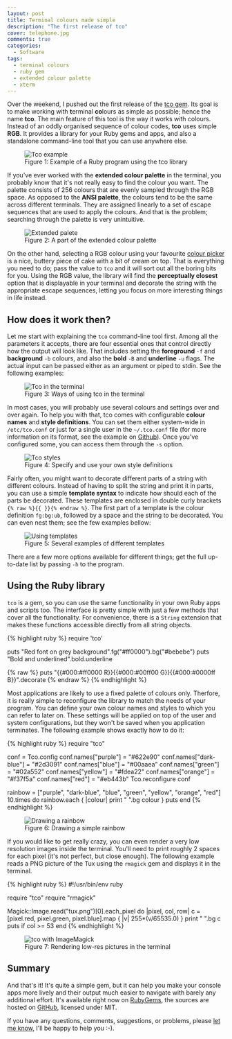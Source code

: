 ```yaml
---
layout: post
title: Terminal colours made simple
description: "The first release of tco"
cover: telephone.jpg
comments: true
categories:
  - Software
tags:
  - terminal colours
  - ruby gem
  - extended colour palette
  - xterm
---
```

Over the weekend, I pushed out the first release of the
[tco gem](http://rubygems.org/gems/tco). Its goal is to make
working with **t**erminal **co**lours as simple as possible; hence the name
**tco**. The main feature of this tool is the way it works with colours.
Instead of an oddly organised sequence of colour codes, **tco** uses simple
**RGB**. It provides a library for your Ruby gems and apps, and also a
standalone command-line tool that you can use anywhere else.

<figure class="align-center">
    <img src="/assets/images/posts/tco-example.png" alt="Tco example">
    <figcaption>
        Figure 1: Example of a Ruby program using the tco library
    </figcaption>
</figure>

If you've ever worked with the **extended colour palette** in the terminal, you
probably know that it's not really easy to find the colour you want. The
palette consists of 256 colours that are evenly sampled through the RGB space.
As opposed to the **ANSI palette**, the colours tend to be the same across
different terminals. They are assigned linearly to a set of escape sequences
that are used to apply the colours. And that is the problem; searching
through the palette is very unintuitive.

<figure class="align-center">
    <img src="/assets/images/posts/tco-palette.png" alt="Extended palete">
    <figcaption>
        Figure 2: A part of the extended colour palette
    </figcaption>
</figure>

On the other hand, selecting a RGB colour using your favourite
[colour picker](http://www.colourpicker.com/) is a nice, buttery piece of cake
with a bit of cream on top. That is everything you need to do; pass the value
to `tco` and it will sort out all the boring bits for you. Using the
RGB value, the library will find the **perceptually closest** option that is
displayable in your terminal and decorate the string with the appropriate
escape sequences, letting you focus on more interesting things in life instead.

## How does it work then?

Let me start with explaining the `tco` command-line tool first. Among all
the parameters it accepts, there are four essential ones that control directly
how the output will look like. That includes setting the **foreground** `-f`
and **background** `-b` colours, and also the **bold** `-B` and **underline**
`-u` flags. The actual input can be passed either as an argument or piped to
stdin. See the following examples:

<figure class="align-center">
    <img src="/assets/images/posts/tco-cli.png" alt="Tco in the terminal">
    <figcaption>Figure 3: Ways of using tco in the terminal</figcaption>
</figure>

In most cases, you will probably use several colours and settings over and over
again. To help you with that, tco comes with configurable **colour names** and
**style definitions**. You can set them either system-wide in `/etc/tco.conf`
or just for a single user in the `~/.tco.conf` file (for more information on
its format, see the example on
[Github](https://github.com/pazdera/tco/blob/master/tco.conf-example)). Once
you've configured some, you can access them through the `-s` option.

<figure class="align-center">
    <img src="/assets/images/posts/tco-styles.png" alt="Tco styles">
    <figcaption>Figure 4: Specify and use your own style definitions</figcaption>
</figure>

Fairly often, you might want to decorate different parts of a string with
different colours. Instead of having to split the string and print it in parts,
you can use a simple **template syntax** to indicate how should each of the
parts be decorated. These templates are enclosed in double curly brackets
`{% raw %}{{ }}{% endraw %}`. The first part of a template is the colour
definition `fg:bg:ub`, followed by a space and the string to be decorated.
You can even nest them; see the few examples bellow:

<figure class="align-center">
    <img src="/assets/images/posts/tco-templates.png" alt="Using templates">
    <figcaption>Figure 5: Several examples of different templates</figcaption>
</figure>

There are a few more options available for different things; get the full
up-to-date list by passing `-h` to the program.

## Using the Ruby library

`tco` is a gem, so you can use the same functionality in your own Ruby apps and
scripts too. The interface is pretty simple with just a few methods that cover
all the functionality. For convenience, there is a `String` extension that
makes these functions accessible directly from all string objects.

{% highlight ruby %}
require 'tco'

puts "Red font on grey background".fg("#ff0000").bg("#bebebe")
puts "Bold and underlined".bold.underline

{% raw %}
puts "{{#000:#ff0000 R}}{{#000:#00ff00 G}}{{#000:#0000ff B}}".decorate
{% endraw %}
{% endhighlight %}

Most applications are likely to use a fixed palette of colours only.
Therfore, it is really simple to reconfigure the library to match the
needs of your program. You can define your own colour names and styles to which
you can refer to later on. These settings will be applied on top of the
user and system configurations, but they won't be saved when you application
terminates. The following example shows exactly how to do it:

{% highlight ruby %}
require "tco"

conf = Tco.config
conf.names["purple"] = "#622e90"
conf.names["dark-blue"] = "#2d3091"
conf.names["blue"] = "#00aaea"
conf.names["green"] = "#02a552"
conf.names["yellow"] = "#fdea22"
conf.names["orange"] = "#f37f5a"
conf.names["red"] = "#eb443b"
Tco.reconfigure conf

rainbow = ["purple", "dark-blue", "blue", "green", "yellow", "orange", "red"]
10.times do
  rainbow.each { |colour| print "    ".bg colour }
  puts
end
{% endhighlight %}

<figure class="align-center">
    <img src="/assets/images/posts/tco-rainbow.png" alt="Drawing a rainbow">
    <figcaption>Figure 6: Drawing a simple rainbow</figcaption>
</figure>

If you would like to get really crazy, you can even render a very low
resolution images inside the terminal. You'll need to print roughly 2 spaces
for each pixel (it's not perfect, but close enough). The following example
reads a PNG picture of the Tux using the `rmagick` gem and displays it in the
terminal.

{% highlight ruby %}
#!/usr/bin/env ruby

require "tco"
require "rmagick"

Magick::Image.read("tux.png")[0].each_pixel do |pixel, col, row|
  c = [pixel.red, pixel.green, pixel.blue].map { |v| 255*(v/65535.0) }
  print "  ".bg c
  puts if col >= 53
end
{% endhighlight %}

<figure class="align-center">
    <img src="/assets/images/posts/tco-tux.png" alt="tco with ImageMagick">
    <figcaption>Figure 7: Rendering low-res pictures in the terminal</figcaption>
</figure>

## Summary

And that's it! It's quite a simple gem, but it can help you make your console
apps more lively and their output much easier to navigate with barely any
additional effort. It's available right now on
[RubyGems](http://rubygems.org/gems/tco), the sources are hosted on
[GitHub](https://github.com/pazdera/tco), licensed under MIT.

If you have any questions, comments, suggestions, or problems, please
[let me know](https://twitter.com/radekpazdera), I'll be happy to help you :-).
